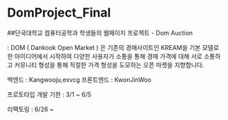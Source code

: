 # DomProject_Final
##단국대학교 컴퓨터공학과 학생들의 웹페이지 프로젝트 - Dom Auction 

: DOM ( Dankook Open Market ) 은 기존의 경매사이트인 KREAM을 기본 모델로 한 아이디어에서 시작하여
  다양한 사용자가 소통을 통해 경매 가격에 대해 서로 소통하고 커뮤니티 형성을 통해 적절한 가격 형성을 도모하는
  오픈 마켓을 지향합니다. 


백엔드 : Kangwooju,exvcg 
프론트엔드 : KwonJinWoo 

프로토타입 개발 기한 : 3/1 ~ 6/5 

리팩토링 : 6/26 ~ 
